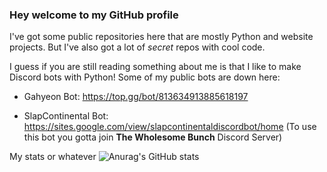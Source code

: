 ### Hey welcome to my GitHub profile

I've got some public repositories here that are mostly Python and website projects. But I've also got a lot of *secret* repos with cool code.

I guess if you are still reading something about me is that I like to make Discord bots with Python!
Some of my public bots are down here:

* Gahyeon Bot: https://top.gg/bot/813634913885618197

* SlapContinental Bot: https://sites.google.com/view/slapcontinentaldiscordbot/home (To use this bot you gotta join **The Wholesome Bunch** Discord Server)


My stats or whatever
![Anurag's GitHub stats](https://github-readme-stats.vercel.app/api?username=MarkoKupresanin&show_icons=true&theme=synthwave)

<!-- dark, radical, merko, gruvbox, tokyonight, onedark, cobalt, synthwave, highcontrast, dracula -->
